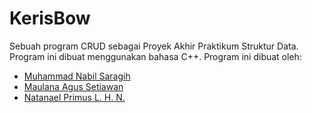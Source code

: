 # KerisBow
Sebuah program CRUD sebagai Proyek Akhir Praktikum Struktur Data. Program ini dibuat menggunakan bahasa C++. Program ini dibuat oleh:
- [Muhammad Nabil Saragih](https://github.com/nabilsaragih)
- [Maulana Agus Setiawan](https://github.com/MaulanaASetiawan)
- [Natanael Primus L. H. N.](https://github.com/NatanaelPLHN)